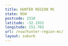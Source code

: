 ```yaml
---
title: HUNTER REGION MC
state: NSW
postcode: 2310
latitude: -32.1932
longitude: 151.701
url: /nsw/hunter-region-mc/
layout: suburb
---
```

